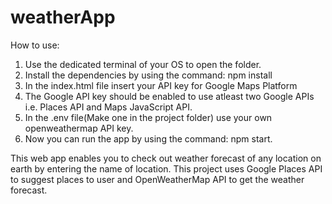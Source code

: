 # weatherApp
How to use:
1. Use the dedicated terminal of your OS to open the folder.
2. Install the dependencies by using the command: npm install
3. In the index.html file insert your API key for Google Maps Platform
4. The Google API key should be enabled to use atleast two Google APIs i.e.
   Places API and Maps JavaScript API.
5. In the .env file(Make one in the project folder) use your own openweathermap
   API key.
6. Now you can run the app by using the command: npm start.

This web app enables you to check out weather forecast of any location on earth 
by entering the name of location. This project uses Google Places API to suggest
places to user and OpenWeatherMap API to get the weather forecast.
